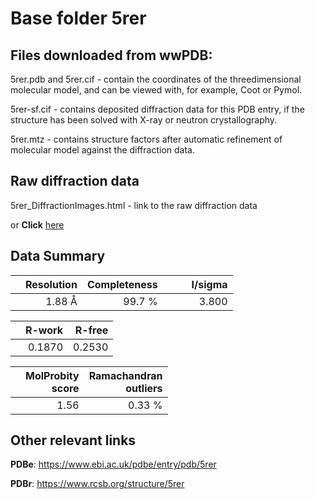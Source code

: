 # Base folder 5rer

## Files downloaded from wwPDB:

5rer.pdb and 5rer.cif - contain the coordinates of the threedimensional molecular model, and can be viewed with, for example, Coot or Pymol.

5rer-sf.cif - contains deposited diffraction data for this PDB entry, if the structure has been solved with X-ray or neutron crystallography.

5rer.mtz - contains structure factors after automatic refinement of molecular model against the diffraction data.

## Raw diffraction data

5rer_DiffractionImages.html - link to the raw diffraction data 

or **Click** [here](https://zenodo.org/record/3730974) 

## Data Summary
|   | Resolution | Completeness| I/sigma |
|---|-------------:|----------------:|--------------:|
|   |1.88 Å|99.7  %|<img width=50/>3.800|

|   | **R-work**| **R-free**   
|---|-------------:|----------------:|           
||0.1870|0.2530|

|   |**MolProbity<br>score**| **Ramachandran<br>outliers** 
|---|-------------:|----------------:|
||1.56|0.33 %|

## Other relevant links 
**PDBe**:  https://www.ebi.ac.uk/pdbe/entry/pdb/5rer
 
**PDBr**: https://www.rcsb.org/structure/5rer 

